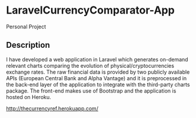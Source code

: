 # LaravelCurrencyComparator-App

Personal Project

## Description

I have developed a web application in Laravel which generates on-demand relevant charts comparing 
the evolution of physical/cryptocurrencies exchange rates. The raw financial data is provided by 
two publicly available APIs (European Central Bank and Alpha Vantage) and it is preprocessed in 
the back-end layer of the application to integrate with the third-party charts package. 
The front-end makes use of Bootstrap and the application is hosted on Heroku.

http://thecurrencyref.herokuapp.com/
